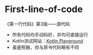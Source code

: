 # First-line-of-code
《第一行代码》第3版——源代码

- 所有代码均手动码好，并均可直接运行
- Kotlin测试网站：[Kotlin Playground](play.kotlinlang.org)
- 虽是照搬，但与原书代码略有不同
